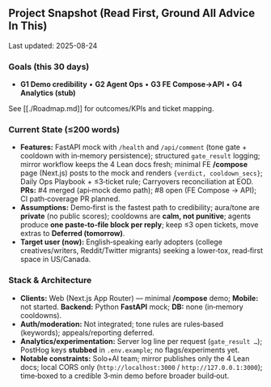 ## Project Snapshot (Read First, Ground All Advice In This)
Last updated: 2025-08-24

### Goals (this 30 days)
- **G1 Demo credibility**  • **G2 Agent Ops**  • **G3 FE Compose→API**  • **G4 Analytics (stub)**

See [[./Roadmap.md]] for outcomes/KPIs and ticket mapping.
### Current State (≤200 words)
- **Features:** FastAPI mock with `/health` and `/api/comment` (tone gate + cooldown with in‑memory persistence); structured `gate_result` logging; mirror workflow keeps the 4 Lean docs fresh; minimal FE **/compose** page (Next.js) posts to the mock and renders `{verdict, cooldown_secs}`; Daily Ops Playbook + ≤3‑ticket rule; Carryovers reconciliation at EOD. **PRs:** #4 merged (api‑mock demo path); #8 open (FE Compose → API); CI path‑coverage PR planned.
- **Assumptions:** Demo‑first is the fastest path to credibility; aura/tone are **private** (no public scores); cooldowns are **calm, not punitive**; agents produce **one paste‑to‑file block per reply**; keep ≤3 open tickets, move extras to **Deferred (tomorrow)**.
- **Target user (now):** English‑speaking early adopters (college creatives/writers, Reddit/Twitter migrants) seeking a lower‑tox, read‑first space in US/Canada.

### Stack & Architecture
- **Clients:** Web (Next.js App Router) — minimal **/compose** demo; **Mobile:** not started.  **Backend:** Python **FastAPI** mock; **DB:** none (in‑memory cooldowns). 
- **Auth/moderation:** Not integrated; tone rules are rules‑based (keywords); appeals/reporting deferred.
- **Analytics/experimentation:** Server log line per request (`gate_result …`); PostHog keys **stubbed** in `.env.example`; no flags/experiments yet.
- **Notable constraints:** Solo+AI team; mirror publishes only the 4 Lean docs; local CORS only (`http://localhost:3000` / `http://127.0.0.1:3000`); time‑boxed to a credible 3‑min demo before broader build‑out.